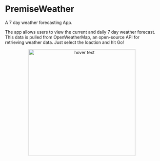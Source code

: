 # PremiseWeather
A 7 day weather forecasting App.

The app allows users to view the current and daily 7 day weather forecast. This data is pulled from OpenWeatherMap, an open-source API for retrieving weather data.
Just select the loaction and hit Go!
<p align="center">
  <img src="https://firebasestorage.googleapis.com/v0/b/crystal-23fef.appspot.com/o/other-data%2Fweather.jpg?alt=media&token=90fc9510-1515-459d-9b04-52fd136eef6d" width="350" title="hover text">
</p>

